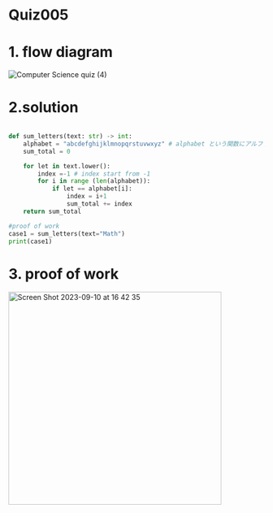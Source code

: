 # Quiz005

# 1. flow diagram
![Computer Science quiz (4)](https://github.com/Happa1/unit1-2024/assets/142579414/bba4870b-7ce1-43cc-b7d1-557b469ffc88)


# 2.solution

```.py

def sum_letters(text: str) -> int:
    alphabet = "abcdefghijklmnopqrstuvwxyz" # alphabet という関数にアルファベット26文字が入る
    sum_total = 0

    for let in text.lower():
        index =-1 # index start from -1
        for i in range (len(alphabet)):
            if let == alphabet[i]:
                index = i+1
                sum_total += index
    return sum_total

#proof of work
case1 = sum_letters(text="Math")
print(case1)

```

# 3. proof of work
<img width="419" alt="Screen Shot 2023-09-10 at 16 42 35" src="https://github.com/Happa1/unit1-2024/assets/142579414/97f08ae0-849b-4c75-af3a-daa2fee9116b">


